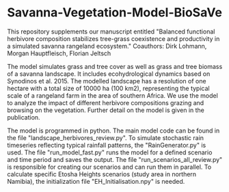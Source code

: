 # Savanna-Vegetation-Model-BioSaVe

This repository supplements our manuscript entitled "Balanced functional herbivore composition stabilizes tree-grass coexistence and productivity in a simulated savanna rangeland ecosystem."
Coauthors: Dirk Lohmann, Morgan Hauptfleisch, Florian Jeltsch

The model simulates grass and tree cover as well as grass and tree biomass of a savanna landscape. It includes ecohydrological dynamics based on Synodinos et al. 2015. The modelled landscape has a resolution of one hectare with a total size of 10000 ha (100 km2), representing the typical scale of a rangeland farm in the area of southern Africa. We use the model to analyze the impact of different herbivore compositions grazing and browsing on the vegetation. Further detail on the model is given in the publication.  

The model is programmed in python. The main model code can be found in the file "landscape_herbivores_review.py". To simulate stochastic rain timeseries reflecting typical rainfall patterns, the "RainGenerator.py" is used. The file "run_model_fast.py" runs the model for a defined scenario and time period and saves the output. The file "run_scenarios_all_review.py" is responsible for creating our scenarios and can run them in parallel. To calculate specific Etosha Heights scenarios (study area in northern Namibia), the initialization file "EH_Initialisation.npy" is needed.
